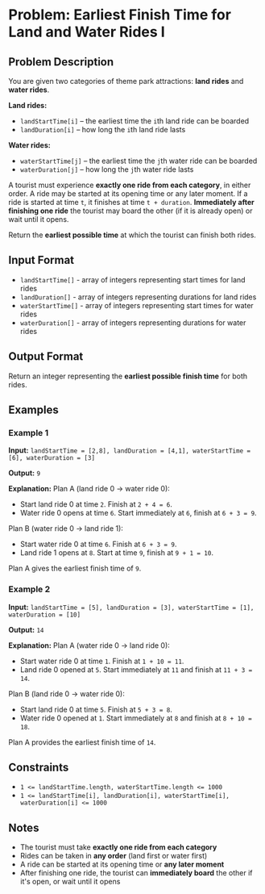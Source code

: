 
# Problem: Earliest Finish Time for Land and Water Rides I

## Problem Description
You are given two categories of theme park attractions: **land rides** and **water rides**.

**Land rides:**
- `landStartTime[i]` – the earliest time the `i`th land ride can be boarded
- `landDuration[i]` – how long the `i`th land ride lasts

**Water rides:**
- `waterStartTime[j]` – the earliest time the `j`th water ride can be boarded
- `waterDuration[j]` – how long the `j`th water ride lasts

A tourist must experience **exactly one ride from each category**, in either order. A ride may be started at its opening time or any later moment. If a ride is started at time `t`, it finishes at time `t + duration`. **Immediately after finishing one ride** the tourist may board the other (if it is already open) or wait until it opens.

Return the **earliest possible time** at which the tourist can finish both rides.

## Input Format
- `landStartTime[]` - array of integers representing start times for land rides
- `landDuration[]` - array of integers representing durations for land rides  
- `waterStartTime[]` - array of integers representing start times for water rides
- `waterDuration[]` - array of integers representing durations for water rides

## Output Format
Return an integer representing the **earliest possible finish time** for both rides.

## Examples

### Example 1
**Input:**
`landStartTime = [2,8], landDuration = [4,1], waterStartTime = [6], waterDuration = [3]`<br/>

**Output:**
`9`<br/>

**Explanation:**
Plan A (land ride 0 → water ride 0):
- Start land ride 0 at time `2`. Finish at `2 + 4 = 6`.
- Water ride 0 opens at time `6`. Start immediately at `6`, finish at `6 + 3 = 9`.

Plan B (water ride 0 → land ride 1):
- Start water ride 0 at time `6`. Finish at `6 + 3 = 9`.
- Land ride 1 opens at `8`. Start at time `9`, finish at `9 + 1 = 10`.

Plan A gives the earliest finish time of `9`.

### Example 2
**Input:**
`landStartTime = [5], landDuration = [3], waterStartTime = [1], waterDuration = [10]`<br/>

**Output:**
`14`<br/>

**Explanation:**
Plan A (water ride 0 → land ride 0):
- Start water ride 0 at time `1`. Finish at `1 + 10 = 11`.
- Land ride 0 opened at `5`. Start immediately at `11` and finish at `11 + 3 = 14`.

Plan B (land ride 0 → water ride 0):
- Start land ride 0 at time `5`. Finish at `5 + 3 = 8`.
- Water ride 0 opened at `1`. Start immediately at `8` and finish at `8 + 10 = 18`.

Plan A provides the earliest finish time of `14`.

## Constraints
- `1 <= landStartTime.length, waterStartTime.length <= 1000`
- `1 <= landStartTime[i], landDuration[i], waterStartTime[i], waterDuration[i] <= 1000`

## Notes
- The tourist must take **exactly one ride from each category**
- Rides can be taken in **any order** (land first or water first)
- A ride can be started at its opening time or **any later moment**
- After finishing one ride, the tourist can **immediately board** the other if it's open, or wait until it opens

